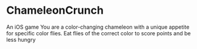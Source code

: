# ChameleonCrunch
An iOS game 
You are a color-changing chameleon with a unique appetite for specific color flies. 
Eat flies of the correct color to score points and be less hungry

